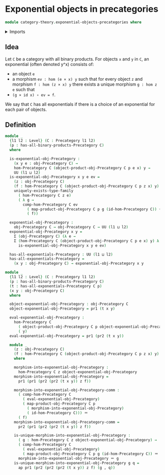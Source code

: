 # Exponential objects in precategories

```agda
module category-theory.exponential-objects-precategories where
```

<details><summary>Imports</summary>

```agda
open import category-theory.precategories
open import category-theory.products-in-precategories

open import foundation.action-on-identifications-functions
open import foundation.dependent-pair-types
open import foundation.identity-types
open import foundation.uniqueness-quantification
open import foundation.universe-levels
```

</details>

## Idea

Let `C` be a category with all binary products. For objects `x` and `y` in `C`,
an exponential (often denoted y^x) consists of:

- an object `e`
- a morphism `ev : hom (e × x) y` such that for every object `z` and morphism
  `f : hom (z × x) y` there exists a unique morphism `g : hom z e` such that
- `(g × id x) ∘ ev = f`.

We say that `C` has all exponentials if there is a choice of an exponential for
each pair of objects.

## Definition

```agda
module _
  {l1 l2 : Level} (C : Precategory l1 l2)
  (p : has-all-binary-products-Precategory C)
  where

  is-exponential-obj-Precategory :
    (x y e : obj-Precategory C) →
    hom-Precategory C (object-product-obj-Precategory C p e x) y →
    UU (l1 ⊔ l2)
  is-exponential-obj-Precategory x y e ev =
    (z : obj-Precategory C)
    (f : hom-Precategory C (object-product-obj-Precategory C p z x) y) →
    uniquely-exists-type-family
      ( hom-Precategory C z e)
      ( λ g →
        comp-hom-Precategory C ev
          ( map-product-obj-Precategory C p g (id-hom-Precategory C)) ＝
          ( f))

  exponential-obj-Precategory :
    obj-Precategory C → obj-Precategory C → UU (l1 ⊔ l2)
  exponential-obj-Precategory x y =
    Σ (obj-Precategory C) (λ e →
    Σ (hom-Precategory C (object-product-obj-Precategory C p e x) y) λ ev →
      is-exponential-obj-Precategory x y e ev)

  has-all-exponentials-Precategory : UU (l1 ⊔ l2)
  has-all-exponentials-Precategory =
    (x y : obj-Precategory C) → exponential-obj-Precategory x y

module _
  {l1 l2 : Level} (C : Precategory l1 l2)
  (p : has-all-binary-products-Precategory C)
  (t : has-all-exponentials-Precategory C p)
  (x y : obj-Precategory C)
  where

  object-exponential-obj-Precategory : obj-Precategory C
  object-exponential-obj-Precategory = pr1 (t x y)

  eval-exponential-obj-Precategory :
    hom-Precategory C
      ( object-product-obj-Precategory C p object-exponential-obj-Precategory x)
      ( y)
  eval-exponential-obj-Precategory = pr1 (pr2 (t x y))

  module _
    (z : obj-Precategory C)
    (f : hom-Precategory C (object-product-obj-Precategory C p z x) y)
    where

    morphism-into-exponential-obj-Precategory :
      hom-Precategory C z object-exponential-obj-Precategory
    morphism-into-exponential-obj-Precategory =
      pr1 (pr1 (pr2 (pr2 (t x y)) z f))

    morphism-into-exponential-obj-Precategory-comm :
      ( comp-hom-Precategory C
        ( eval-exponential-obj-Precategory)
        ( map-product-obj-Precategory C p
          ( morphism-into-exponential-obj-Precategory)
          ( id-hom-Precategory C))) ＝
      ( f)
    morphism-into-exponential-obj-Precategory-comm =
      pr2 (pr1 (pr2 (pr2 (t x y)) z f))

    is-unique-morphism-into-exponential-obj-Precategory :
      ( g : hom-Precategory C z object-exponential-obj-Precategory) →
      ( comp-hom-Precategory C
        ( eval-exponential-obj-Precategory)
        ( map-product-obj-Precategory C p g (id-hom-Precategory C)) ＝ f) →
      morphism-into-exponential-obj-Precategory ＝ g
    is-unique-morphism-into-exponential-obj-Precategory g q =
      ap pr1 (pr2 (pr2 (pr2 (t x y)) z f) (g , q))
```
